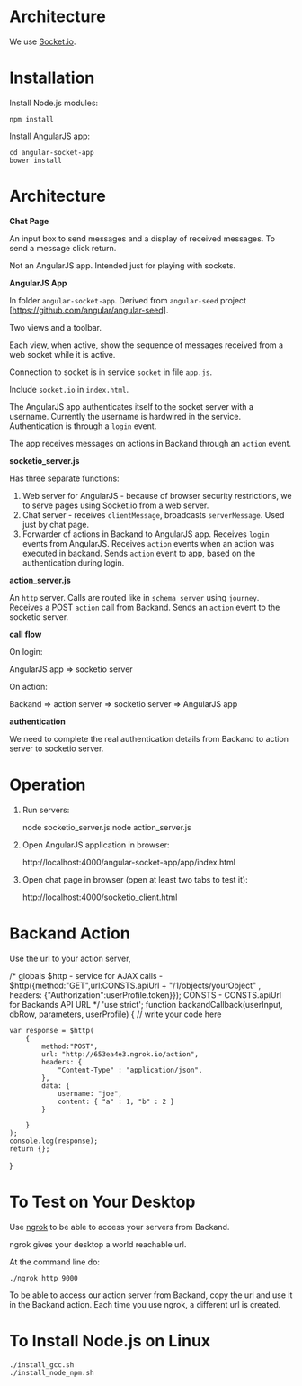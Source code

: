 Architecture
============
We use [Socket.io](http://socket.io).

Installation
============

Install Node.js modules:

    npm install

Install AngularJS app:

    cd angular-socket-app
    bower install

Architecture
============

**Chat Page**

An input box to send messages and a display of received messages. To send a message click return.

Not an AngularJS app. Intended just for playing with sockets.

**AngularJS App**

In folder `angular-socket-app`.
Derived from `angular-seed` project [https://github.com/angular/angular-seed].

Two views and a toolbar.

Each view, when active, show the sequence of messages received from a web socket while it is active.

Connection to socket is in service `socket` in file `app.js`.

Include `socket.io` in `index.html`.

The AngularJS app authenticates itself to the socket server with a username. Currently the username is hardwired in the service. Authentication is through a `login` event.

The app receives messages on actions in Backand through an `action` event.

**socketio_server.js**

Has three separate functions:

1. Web server for AngularJS - because of browser security restrictions, we to serve pages using Socket.io from a web server. 
2. Chat server - receives `clientMessage`, broadcasts `serverMessage`. Used just by chat page.
3. Forwarder of actions in Backand to AngularJS app. Receives `login` events from AngularJS. Receives `action` events when an action was executed in backand. Sends `action` event to app, based on the authentication during login.

**action_server.js**

An `http` server. Calls are routed like in `schema_server` using `journey`. Receives a POST `action` call from Backand. Sends an `action` event to the socketio server.

**call flow**

On login:

AngularJS app => socketio server

On action:

Backand => action server => socketio server => AngularJS app

**authentication** 

We need to complete the real authentication details from Backand to action server to socketio server.

Operation
=========

1. Run servers:

    node socketio_server.js
    node action_server.js

2. Open AngularJS application in browser:

    http://localhost:4000/angular-socket-app/app/index.html

3. Open chat page in browser (open at least two tabs to test it):

    http://localhost:4000/socketio_client.html

Backand Action
==============

Use the url to your action server, 

/* globals
  $http - service for AJAX calls - $http({method:"GET",url:CONSTS.apiUrl + "/1/objects/yourObject" , headers: {"Authorization":userProfile.token}});
  CONSTS - CONSTS.apiUrl for Backands API URL
*/
'use strict';
function backandCallback(userInput, dbRow, parameters, userProfile) {
    // write your code here

    var response = $http(
        {
            method:"POST",
            url: "http://653ea4e3.ngrok.io/action", 
            headers: {
                "Content-Type" : "application/json",
            },
            data: {
                username: "joe", 
                content: { "a" : 1, "b" : 2 }
            }

        }
    );
    console.log(response);
    return {};
}

To Test on Your Desktop
=======================
Use [ngrok](https://ngrok.com) to be able to access your servers from Backand. 

ngrok gives your desktop a world reachable url. 

At the command line do:

    ./ngrok http 9000

To be able to access our action server from Backand, copy the url and use it in the Backand action. Each time you use ngrok, a different url is created.

To Install Node.js on Linux
===========================
    ./install_gcc.sh
    ./install_node_npm.sh




